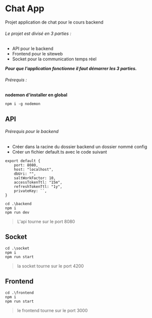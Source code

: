 # Chat App
 Projet application de chat  pour le cours backend 

###### Le projet est divisé en 3 parties :

  - API pour le backend
  - Frontend pour le siteweb
  - Socket pour la communication temps réel

***Pour que l'application fonctionne il faut démarrer les 3 parties.***

###### Prérequis :

**nodemon d'installer en global**
```
npm i -g nodemon
```

## API 

###### Prérequis pour le backend

 - Créer dans la racine du dossier backend un dossier nommé config
 - Créer un fichier default.ts avec le code suivant 
```
export default {
    port: 8080,
    host: "localhost",
    dbUri: "",
    saltWorkFactor: 10,
    accessTokenTtl: "15m",
    refreshTokenTtl: "1y",
    privateKey: ``,
}
```

```
cd .\backend
npm i
npm run dev
```
> L'api tourne sur le port 8080 

## Socket 


```
cd .\socket
npm i 
npm run start 
```
> la socket tourne sur le port 4200 

## Frontend 
```
cd .\frontend
npm i 
npm run start
```
> le frontend tourne sur le port 3000 
